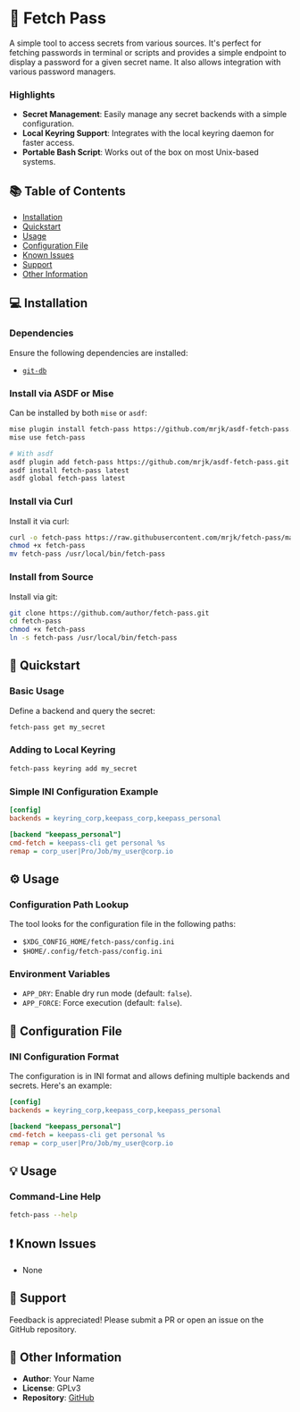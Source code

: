 
# 🚀 Fetch Pass


A simple tool to access secrets from various sources. It's perfect for fetching passwords in terminal or scripts and provides a simple endpoint to display a password for a given secret name. It also allows integration with various password managers.

### Highlights

- **Secret Management**: Easily manage any secret backends with a simple configuration.
- **Local Keyring Support**: Integrates with the local keyring daemon for faster access.
- **Portable Bash Script**: Works out of the box on most Unix-based systems.


## 📚 Table of Contents
- [Installation](#installation)
- [Quickstart](#quickstart)
- [Usage](#usage)
- [Configuration File](#configuration-file)
- [Known Issues](#known-issues)
- [Support](#support)
- [Other Information](#other-information)

## 💻 Installation

### Dependencies
Ensure the following dependencies are installed:
- [`git-db`]()

### Install via ASDF or Mise

Can be installed by both `mise` or `asdf`:
```bash
mise plugin install fetch-pass https://github.com/mrjk/asdf-fetch-pass.git
mise use fetch-pass

# With asdf
asdf plugin add fetch-pass https://github.com/mrjk/asdf-fetch-pass.git
asdf install fetch-pass latest
asdf global fetch-pass latest
```

### Install via Curl

Install it via curl:
```bash
curl -o fetch-pass https://raw.githubusercontent.com/mrjk/fetch-pass/main/fetch-pass
chmod +x fetch-pass
mv fetch-pass /usr/local/bin/fetch-pass
```

### Install from Source

Install via git:
```bash
git clone https://github.com/author/fetch-pass.git
cd fetch-pass
chmod +x fetch-pass
ln -s fetch-pass /usr/local/bin/fetch-pass
```

## 🚀 Quickstart

### Basic Usage
Define a backend and query the secret:

```bash
fetch-pass get my_secret
```

### Adding to Local Keyring
```bash
fetch-pass keyring add my_secret
```

### Simple INI Configuration Example
```ini
[config]
backends = keyring_corp,keepass_corp,keepass_personal

[backend "keepass_personal"]
cmd-fetch = keepass-cli get personal %s
remap = corp_user|Pro/Job/my_user@corp.io
```

## ⚙️ Usage

### Configuration Path Lookup
The tool looks for the configuration file in the following paths:
- `$XDG_CONFIG_HOME/fetch-pass/config.ini`
- `$HOME/.config/fetch-pass/config.ini`

### Environment Variables
- `APP_DRY`: Enable dry run mode (default: `false`).
- `APP_FORCE`: Force execution (default: `false`).

## 📄 Configuration File

### INI Configuration Format
The configuration is in INI format and allows defining multiple backends and secrets. Here's an example:

```ini
[config]
backends = keyring_corp,keepass_corp,keepass_personal

[backend "keepass_personal"]
cmd-fetch = keepass-cli get personal %s
remap = corp_user|Pro/Job/my_user@corp.io
```

## 💡 Usage

### Command-Line Help
```bash
fetch-pass --help
```

## ❗ Known Issues
- None

## 💬 Support
Feedback is appreciated! Please submit a PR or open an issue on the GitHub repository.

## 📜 Other Information
- **Author**: Your Name
- **License**: GPLv3
- **Repository**: [GitHub](https://github.com/author/fetch-pass)

